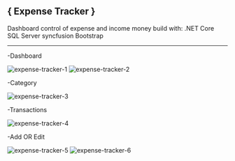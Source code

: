 { Expense Tracker }
------------------------

Dashboard control of expense and income money
build with:
.NET Core 
SQL Server
syncfusion
Bootstrap

-----------------------
-Dashboard

![expense-tracker-1](https://github.com/YamnJoha1/expense-tracker/assets/122623147/e3ddde4f-03ed-4170-a92d-6f416168712e)
![expense-tracker-2](https://github.com/YamnJoha1/expense-tracker/assets/122623147/d93550fd-c708-4d90-b185-7b0e24896f8f)


-Category

![expense-tracker-3](https://github.com/YamnJoha1/expense-tracker/assets/122623147/ec906e34-2bc9-4071-bf7e-e55412b90ef1)


-Transactions

![expense-tracker-4](https://github.com/YamnJoha1/expense-tracker/assets/122623147/2f683728-422a-4231-9fa9-37773b8648f5)


-Add OR Edit

![expense-tracker-5](https://github.com/YamnJoha1/expense-tracker/assets/122623147/334640db-d602-445d-9878-1c2672ca9cfe)  ![expense-tracker-6](https://github.com/YamnJoha1/expense-tracker/assets/122623147/272185cf-51f5-46a3-9435-a711bac248b4)
